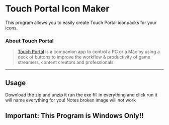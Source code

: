 # Touch Portal Icon Maker

This program allows you to easily create Touch Portal iconpacks for your icons.

### About Touch Portal
>[Touch Portal](https://Touch-Portal.com/) is a companion app to control a PC or a Mac by using a deck of buttons to improve the workflow & productivity of game streamers, content creators and professionals.
***
## Usage
Download the zip and unzip it
run the exe
fill in everything
and click run it will name everything for you!
Notes broken image will not work
## Important: This Program is Windows Only!!
